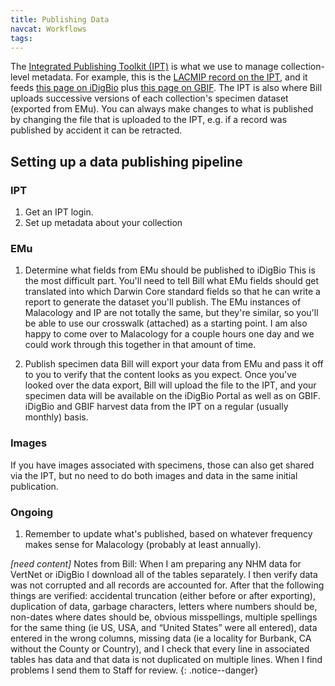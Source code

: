 ```yaml
---
title: Publishing Data
navcat: Workflows
tags:
---
```



The [Integrated Publishing Toolkit (IPT)](https://www.gbif.org/ipt) is what we use to manage collection-level metadata. For example, this is the [LACMIP record on the IPT](http://ipt.idigbio.org/resource?r=lacm-ip), and it feeds [this page on iDigBio](https://www.idigbio.org/portal/recordsets/5082e6c8-8f5b-4bf6-a930-e3e6de7bf6fb) plus [this page on GBIF](https://www.gbif.org/dataset/f0a7ca6e-8da6-4629-97bd-0368705a4d6b).
The IPT is also where Bill uploads successive versions of each collection's specimen dataset (exported from EMu). You can always make changes to what is published by changing the file that is uploaded to the IPT, e.g. if a record was published by accident it can be retracted.

## Setting up a data publishing pipeline

### IPT

1. Get an IPT login.
1. Set up metadata about your collection

### EMu

1. Determine what fields from EMu should be published to iDigBio
This is the most difficult part. You'll need to tell Bill what EMu fields should get translated into which Darwin Core standard fields so that he can write a report to generate the dataset you'll publish. The EMu instances of Malacology and IP are not totally the same, but they're similar, so you'll be able to use our crosswalk (attached) as a starting point. I am also happy to come over to Malacology for a couple hours one day and we could work through this together in that amount of time.

1. Publish specimen data
Bill will export your data from EMu and pass it off to you to verify that the content looks as you expect.
Once you've looked over the data export, Bill will upload the file to the IPT, and your specimen data will be available on the iDigBio Portal as well as on GBIF. iDigBio and GBIF harvest data from the IPT on a regular (usually monthly) basis.

### Images

If you have images associated with specimens, those can also get shared via the IPT, but no need to do both images and data in the same initial publication.


### Ongoing

1. Remember to update what's published, based on whatever frequency makes sense for Malacology (probably at least annually).


*[need content]* Notes from Bill: When I am preparing any NHM data for VertNet or iDigBio I download all of the tables separately. I then verify data was not corrupted and all records are accounted for.  After that the following things are verified: accidental truncation (either before or after exporting), duplication of data, garbage characters, letters where numbers should be, non-dates where dates should be, obvious misspellings, multiple spellings for the same thing (ie US, USA, and “United States” were all entered), data entered in the wrong columns, missing data (ie a locality for Burbank, CA without the County or Country), and I check that every line in associated tables has data and that data is not duplicated on multiple lines.  When I find problems I send them to Staff for review.
{: .notice--danger}
